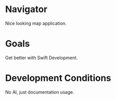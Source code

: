 # Navigator
Nice looking map application.

# Goals
Get better with Swift Development.

# Development Conditions
No AI, just documentation usage.

